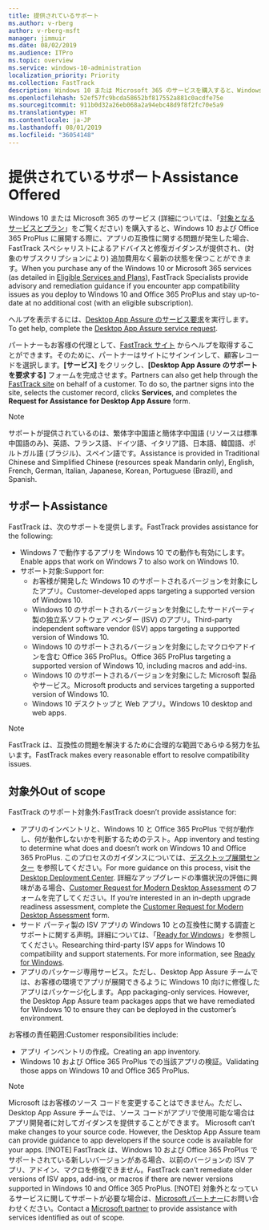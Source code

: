 ```yaml
---
title: 提供されているサポート
ms.author: v-rberg
author: v-rberg-msft
manager: jimmuir
ms.date: 08/02/2019
ms.audience: ITPro
ms.topic: overview
ms.service: windows-10-administration
localization_priority: Priority
ms.collection: FastTrack
description: Windows 10 または Microsoft 365 のサービスを購入すると、Windows 10 や Office 365 ProPlus を展開し、無償で最新の状態を保つ (対象のサブスクリプションにより) 際のサポートとして、FastTrack スペシャリストによるアドバイスと修復ガイダンスが提供されます。
ms.openlocfilehash: 52ef57fc9bcda58652bf817552a881c0acdfe75e
ms.sourcegitcommit: 911b0d32a26eb068a2a94ebc48d9f8f2fc70e5a9
ms.translationtype: HT
ms.contentlocale: ja-JP
ms.lasthandoff: 08/01/2019
ms.locfileid: "36054148"
---
```

# <a name="assistance-offered"></a><span data-ttu-id="c6a08-103">提供されているサポート</span><span class="sxs-lookup"><span data-stu-id="c6a08-103">Assistance Offered</span></span>  

<span data-ttu-id="c6a08-104">Windows 10 または Microsoft 365 のサービス (詳細については、「[対象となるサービスとプラン](M365-eligible-services-and-plans.md)」をご覧ください) を購入すると、Windows 10 および Office 365 ProPlus に展開する際に、アプリの互換性に関する問題が発生した場合、FastTrack スペシャリストによるアドバイスと修復ガイダンスが提供され、(対象のサブスクリプションにより) 追加費用なく最新の状態を保つことができます。</span><span class="sxs-lookup"><span data-stu-id="c6a08-104">When you purchase any of the Windows 10 or Microsoft 365 services (as detailed in [Eligible Services and Plans](M365-eligible-services-and-plans.md)), FastTrack Specialists provide advisory and remediation guidance if you encounter app compatibility issues as you deploy to Windows 10 and Office 365 ProPlus and stay up-to-date at no additional cost (with an eligible subscription).</span></span>

<span data-ttu-id="c6a08-105">ヘルプを表示するには、[Desktop App Assure のサービス要求](https://go.microsoft.com/fwlink/?linkid=2022721)を実行します。</span><span class="sxs-lookup"><span data-stu-id="c6a08-105">To get help, complete the [Desktop App Assure service request](https://go.microsoft.com/fwlink/?linkid=2022721).</span></span>

<span data-ttu-id="c6a08-p101">パートナーもお客様の代理として、[FastTrack サイト](https://go.microsoft.com/fwlink/?linkid=780698) からヘルプを取得することができます。そのために、パートナーはサイトにサインインして、顧客レコードを選択します。**[サービス]** をクリックし、**[Desktop App Assure のサポートを要求する]** フォームを完成させます。</span><span class="sxs-lookup"><span data-stu-id="c6a08-p101">Partners can also get help through the [FastTrack site](https://go.microsoft.com/fwlink/?linkid=780698) on behalf of a customer. To do so, the partner signs into the site, selects the customer record, clicks **Services**, and completes the **Request for Assistance for Desktop App Assure** form.</span></span>

> [!NOTE]
> <span data-ttu-id="c6a08-108">サポートが提供されているのは、繁体字中国語と簡体字中国語 (リソースは標準中国語のみ)、英語、フランス語、ドイツ語、イタリア語、日本語、韓国語、ポルトガル語 (ブラジル)、スペイン語です。</span><span class="sxs-lookup"><span data-stu-id="c6a08-108">Assistance is provided in Traditional Chinese and Simplified Chinese (resources speak Mandarin only), English, French, German, Italian, Japanese, Korean, Portuguese (Brazil), and Spanish.</span></span> 

## <a name="assistance"></a><span data-ttu-id="c6a08-109">サポート</span><span class="sxs-lookup"><span data-stu-id="c6a08-109">Assistance</span></span>

<span data-ttu-id="c6a08-110">FastTrack は、次のサポートを提供します。</span><span class="sxs-lookup"><span data-stu-id="c6a08-110">FastTrack provides assistance for the following:</span></span>
- <span data-ttu-id="c6a08-111">Windows 7 で動作するアプリを Windows 10 での動作も有効にします。</span><span class="sxs-lookup"><span data-stu-id="c6a08-111">Enable apps that work on Windows 7 to also work on Windows 10.</span></span>
- <span data-ttu-id="c6a08-112">サポート対象:</span><span class="sxs-lookup"><span data-stu-id="c6a08-112">Support for:</span></span>
    - <span data-ttu-id="c6a08-113">お客様が開発した Windows 10 のサポートされるバージョンを対象にしたアプリ。</span><span class="sxs-lookup"><span data-stu-id="c6a08-113">Customer-developed apps targeting a supported version of Windows 10.</span></span>
    - <span data-ttu-id="c6a08-114">Windows 10 のサポートされるバージョンを対象にしたサードパーティ製の独立系ソフトウェア ベンダー (ISV) のアプリ。</span><span class="sxs-lookup"><span data-stu-id="c6a08-114">Third-party independent software vendor (ISV) apps targeting a supported version of Windows 10.</span></span>
    - <span data-ttu-id="c6a08-115">Windows 10 のサポートされるバージョンを対象にしたマクロやアドインを含む Office 365 ProPlus。</span><span class="sxs-lookup"><span data-stu-id="c6a08-115">Office 365 ProPlus targeting a supported version of Windows 10, including macros and add-ins.</span></span>
    - <span data-ttu-id="c6a08-116">Windows 10 のサポートされるバージョンを対象にした Microsoft 製品やサービス。</span><span class="sxs-lookup"><span data-stu-id="c6a08-116">Microsoft products and services targeting a supported version of Windows 10.</span></span>
    - <span data-ttu-id="c6a08-117">Windows 10 デスクトップと Web アプリ。</span><span class="sxs-lookup"><span data-stu-id="c6a08-117">Windows 10 desktop and web apps.</span></span>
> [!NOTE]
> <span data-ttu-id="c6a08-118">FastTrack は、互換性の問題を解決するために合理的な範囲であらゆる努力を払います。</span><span class="sxs-lookup"><span data-stu-id="c6a08-118">FastTrack makes every reasonable effort to resolve compatibility issues.</span></span> 

## <a name="out-of-scope"></a><span data-ttu-id="c6a08-119">対象外</span><span class="sxs-lookup"><span data-stu-id="c6a08-119">Out of scope</span></span>

<span data-ttu-id="c6a08-120">FastTrack のサポート対象外:</span><span class="sxs-lookup"><span data-stu-id="c6a08-120">FastTrack doesn’t provide assistance for:</span></span>
- <span data-ttu-id="c6a08-121">アプリのインベントリと、Windows 10 と Office 365 ProPlus で何が動作し、何が動作しないかを判断するためのテスト。</span><span class="sxs-lookup"><span data-stu-id="c6a08-121">App inventory and testing to determine what does and doesn’t work on Windows 10 and Office 365 ProPlus.</span></span> <span data-ttu-id="c6a08-122">このプロセスのガイダンスについては、[デスクトップ展開センター](https://go.microsoft.com/fwlink/?linkid=2080140) を参照してください。</span><span class="sxs-lookup"><span data-stu-id="c6a08-122">For more guidance on this process, visit the [Desktop Deployment Center](https://go.microsoft.com/fwlink/?linkid=2080140).</span></span> <span data-ttu-id="c6a08-123">詳細なアップグレードの準備状況の評価に興味がある場合、[Customer Request for Modern Desktop Assessment](https://go.microsoft.com/fwlink/?linkid=2053818) のフォームを完了してください。</span><span class="sxs-lookup"><span data-stu-id="c6a08-123">If you’re interested in an in-depth upgrade readiness assessment, complete the [Customer Request for Modern Desktop Assessment](https://go.microsoft.com/fwlink/?linkid=2053818) form.</span></span>
- <span data-ttu-id="c6a08-p103">サード パーティ製の ISV アプリの Windows 10 との互換性に関する調査とサポートに関する声明。詳細については、「[Ready for Windows](https://go.microsoft.com/fwlink/?linkid=2054580)」を参照してください。</span><span class="sxs-lookup"><span data-stu-id="c6a08-p103">Researching third-party ISV apps for Windows 10 compatibility and support statements. For more information, see [Ready for Windows](https://go.microsoft.com/fwlink/?linkid=2054580).</span></span>
- <span data-ttu-id="c6a08-p104">アプリのパッケージ専用サービス。ただし、Desktop App Assure チームでは、お客様の環境でアプリが展開できるように Windows 10 向けに修復したアプリはパッケージ化します。</span><span class="sxs-lookup"><span data-stu-id="c6a08-p104">App packaging-only services. However, the Desktop App Assure team packages apps that we have remediated for Windows 10 to ensure they can be deployed in the customer’s environment.</span></span>

<span data-ttu-id="c6a08-128">お客様の責任範囲:</span><span class="sxs-lookup"><span data-stu-id="c6a08-128">Customer responsibilities include:</span></span>
- <span data-ttu-id="c6a08-129">アプリ インベントリの作成。</span><span class="sxs-lookup"><span data-stu-id="c6a08-129">Creating an app inventory.</span></span>
- <span data-ttu-id="c6a08-130">Windows 10 および Office 365 ProPlus での当該アプリの検証。</span><span class="sxs-lookup"><span data-stu-id="c6a08-130">Validating those apps on Windows 10 and Office 365 ProPlus.</span></span>
> [!NOTE]
> <span data-ttu-id="c6a08-p105">Microsoft はお客様のソース コードを変更することはできません。ただし、Desktop App Assure チームでは、ソース コードがアプリで使用可能な場合はアプリ開発者に対してガイダンスを提供することができます。 </span><span class="sxs-lookup"><span data-stu-id="c6a08-p105">Microsoft can’t make changes to your source code. However, the Desktop App Assure team can provide guidance to app developers if the source code is available for your apps. </span></span>[!NOTE]
> <span data-ttu-id="c6a08-p106">FastTrack は、Windows 10 および Office 365 ProPlus でサポートされている新しいバージョンがある場合、以前のバージョンの ISV アプリ、アドイン、マクロを修復できません。</span><span class="sxs-lookup"><span data-stu-id="c6a08-p106">FastTrack can't remediate older versions of ISV apps, add-ins, or macros if there are newer versions supported in Windows 10 and Office 365 ProPlus. </span></span>[!NOTE]
> <span data-ttu-id="c6a08-134">対象外となっているサービスに関してサポートが必要な場合は、[Microsoft パートナー](https://go.microsoft.com/fwlink/?linkid=2080150)にお問い合わせください。</span><span class="sxs-lookup"><span data-stu-id="c6a08-134">Contact a [Microsoft partner](https://go.microsoft.com/fwlink/?linkid=2080150) to provide assistance with services identified as out of scope.</span></span>
